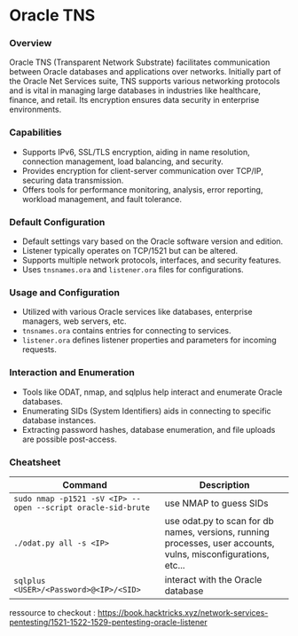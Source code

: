 # Oracle TNS

### Overview
Oracle TNS (Transparent Network Substrate) facilitates communication between Oracle databases and applications over networks. Initially part of the Oracle Net Services suite, TNS supports various networking protocols and is vital in managing large databases in industries like healthcare, finance, and retail. Its encryption ensures data security in enterprise environments.

### Capabilities
- Supports IPv6, SSL/TLS encryption, aiding in name resolution, connection management, load balancing, and security.
- Provides encryption for client-server communication over TCP/IP, securing data transmission.
- Offers tools for performance monitoring, analysis, error reporting, workload management, and fault tolerance.

### Default Configuration
- Default settings vary based on the Oracle software version and edition.
- Listener typically operates on TCP/1521 but can be altered.
- Supports multiple network protocols, interfaces, and security features.
- Uses `tnsnames.ora` and `listener.ora` files for configurations.

### Usage and Configuration
- Utilized with various Oracle services like databases, enterprise managers, web servers, etc.
- `tnsnames.ora` contains entries for connecting to services.
- `listener.ora` defines listener properties and parameters for incoming requests.

### Interaction and Enumeration
- Tools like ODAT, nmap, and sqlplus help interact and enumerate Oracle databases.
- Enumerating SIDs (System Identifiers) aids in connecting to specific database instances.
- Extracting password hashes, database enumeration, and file uploads are possible post-access.


### Cheatsheet 

| Command | Description | 
| ------- | ----------- |
| ```sudo nmap -p1521 -sV <IP> --open --script oracle-sid-brute``` | use NMAP to guess SIDs|
| ```./odat.py all -s <IP>``` | use odat.py to scan for db names, versions, running processes, user accounts, vulns, misconfigurations, etc... | 
| ```sqlplus <USER>/<Password>@<IP>/<SID>``` | interact with the Oracle database | 


ressource to checkout : https://book.hacktricks.xyz/network-services-pentesting/1521-1522-1529-pentesting-oracle-listener
